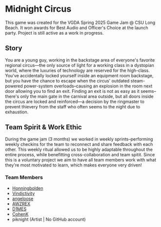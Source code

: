 # Midnight Circus
This game was created for the VGDA Spring 2025 Game Jam @ CSU Long Beach. It won awards for Best Audio and Officer's Choice at the launch party.
Project is still active as a work in progress.

## Story
You are a young guy, working in the backstage area of everyone's favorite regional circus––the only source of light for a working class in a dystopian world, where the luxuries of technology are reserved for the high-class.
You've accidentally locked yourself inside an equipment room backstage, but you have the chance to escape when the circus' outdated steam-powered power-system overloads–causing an explosion in the room next door allowing you to find an exit.
Finding an exit is not as easy as it seems–there's only the main gate in the carnival area outside, but all doors inside the circus are locked and reinforced––a decision by the ringmaster to prevent thievery from the staff who often seems to the night due to exhaustion.

## Team Spirit & Work Ethic
During the game jam (3 months) we worked in weekly sprints–performing weekly checkins for the team to reconnect and share feedback with each other. This weekly ritual allowed us to be highly adaptable throughout the entire process, while benefitting cross-collaboration and team spitit.
Since this is a voluntary project we aim to have all team members work with what they're most motivated to learn, which makes everyone very driven!

### Team Members
* [Honningbolden](https://github.com/Honningbolden)
* [Vindictivity](https://github.com/Vindictivity)
* [angeloose](https://github.com/angeloose)
* [AWZREX](https://github.com/AWZREX)
* [D1MES](https://github.com/D1MES)
* [CohenK](https://github.com/CohenK)
* piknight (Artist | No GitHub account)
